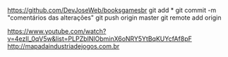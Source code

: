 https://github.com/DevJoseWeb/booksgamesbr
git add *
git commit -m "comentários das alterações"
git push origin master
git remote add origin 

https://www.youtube.com/watch?v=4ezIl_0qV5w&list=PLPZbINlObminX6oNRY5YtBqKUYcfAf8pF
http://mapadaindustriadejogos.com.br